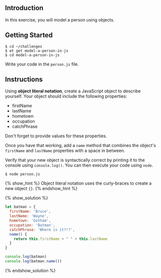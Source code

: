 ## Introduction

In this exercise, you will model a person using objects.

## Getting Started

```no-highlight
$ cd ~/challenges
$ et get model-a-person-in-js
$ cd model-a-person-in-js
```

Write your code in the `person.js` file.

## Instructions

Using **object literal notation**, create a JavaScript object to describe yourself. Your object should include the following properties:

* firstName
* lastName
* hometown
* occupation
* catchPhrase

Don't forget to provide values for these properties.

Once you have that working, add a `name` method that combines the object's `firstName` and `lastName` properties with a space in between.

Verify that your new object is syntactically correct by printing it to the console using `console.log()`. You can then execute your code using `node`.

```no-highlight
$ node person.js
```

{% show_hint %}
Object literal notation uses the curly-braces to create a new object `{}`.
{% endshow_hint %}

{% show_solution %}
```javascript
let batman = {
  firstName: 'Bruce',
  lastName: 'Wayne',
  hometown: 'Gotham',
  occupation: 'Batman',
  catchPhrase: 'Where is it?!?',
  name() {
    return this.firstName + " " + this.lastName
  }
}

console.log(batman)
console.log(batman.name())
```
{% endshow_solution %}
